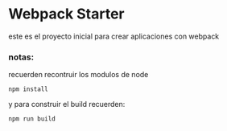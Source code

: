 # Webpack Starter

este es el proyecto inicial para crear aplicaciones con webpack

### notas:
recuerden recontruir los modulos de node
```
npm install
```
y para construir el build recuerden:
```
npm run build 
```
